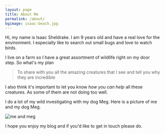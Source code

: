 ```yaml
---
layout: page
title: About Me
permalink: /about/
bgimage: isaac-beach.jpg
---
```


Hi, my name is Isaac Sheldrake. I am 9 years old and have a real love for the environment. I especially like to search out small bugs and love to watch birds. 

I live on a farm so I have a great assortment of wildlife right on my door step. So what's my plan


> To share with you all the amazing creatures that I see and tell you why they are incredible 

I also think it's important to let you know *how you can help* all these creatures. As some of them are not doing too well. 

I do a lot of my wild investigating with my dog Meg. Here is a picture of me and my dog Meg. 

![me and meg](/assets/img/isaac-meg.jpg 'Me and Meg')

I hope you enjoy my blog and if you'd like to get in touch please do. 